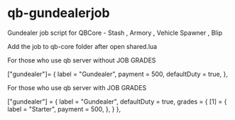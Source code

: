 # qb-gundealerjob
Gundealer job script for QBCore - Stash , Armory , Vehicle Spawner , Blip

Add the job to qb-core folder after open shared.lua

For those who use qb server without JOB GRADES

["gundealer"]=  {
    label = "Gundealer",
    payment = 500,
    defaultDuty = true,
},

For those who use qb server with JOB GRADES

["gundealer"] = {
    label = "Gundealer",
    defaultDuty = true,
    grades = {
        [1] = {
            label = "Starter",
            payment = 500,
        },
    }
}, 
